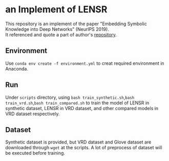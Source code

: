 # an Implement of LENSR
This repository is an implement of the paper "Embedding Symbolic Knowledge into Deep Networks" (NeurIPS 2019).  
It referenced and quote a part of author's [repository](https://github.com/ZiweiXU/LENSR).  

## Environment
Use `conda env create -f environment.yml` to creat required environment in Anaconda.  

## Run
Under `scripts` directory, using `bash train_synthetic.sh`,`bash train_vrd.sh`,`bash train_compared.sh` to train the model of LENSR in synthetic dataset, LENSR in VRD dataset, and other compared models in VRD dataset respectively.

## Dataset
Synthetic dataset is provided, but VRD dataset and Glove dataset are downloaded through `wget` at the scripts. A lot of preprocess of dataset will be executed before training.
